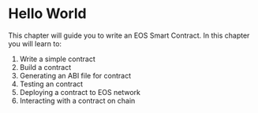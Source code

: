 # Hello World

This chapter will guide you to write an EOS Smart Contract.
In this chapter you will learn to:

1. Write a simple contract
2. Build a contract
3. Generating an ABI file for contract
4. Testing an contract
5. Deploying a contract to EOS network
6. Interacting with a contract on chain
